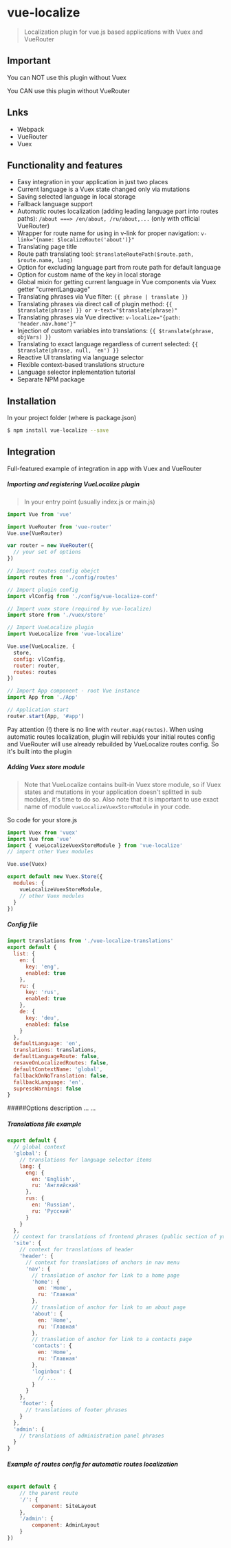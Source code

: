 # vue-localize

> Localization plugin for vue.js based applications with Vuex and VueRouter

## Important
You can NOT use this plugin without Vuex

You CAN use this plugin without VueRouter

## Lnks

- Webpack
- VueRouter
- Vuex

## Functionality and features
- Easy integration in your application in just two places
- Current language is a Vuex state changed only via mutations
- Saving selected language in local storage
- Fallback language support
- Automatic routes localization (adding leading language part into routes paths): ```/about ===> /en/about, /ru/about,...``` (only with official VueRouter)
- Wrapper for route name for using in v-link for proper navigation: ``` v-link="{name: $localizeRoute('about')}" ```
- Translating page title
- Route path translating tool: ``` $translateRoutePath($route.path, $route.name, lang) ```
- Option for excluding language part from route path for default language
- Option for custom name of the key in local storage
- Global mixin for getting current language in Vue components via Vuex getter "currentLanguage"
- Translating phrases via Vue filter: ```{{ phrase | translate }}```
- Translating phrases via direct call of plugin method: ``` {{ $translate(phrase) }} or v-text="$translate(phrase)" ```
- Translating phrases via Vue directive: ``` v-localize="{path: 'header.nav.home'}" ```
- Injection of custom variables into translations: ``` {{ $translate(phrase, objVars) }} ```
- Translating to exact language regardless of current selected: ``` {{ $translate(phrase, null, 'en') }} ```
- Reactive UI translating via language selector
- Flexible context-based translations structure
- Language selector inplementation tutorial
- Separate NPM package

## Installation

In your project folder (where is package.json)

```bash
$ npm install vue-localize --save
```

## Integration

Full-featured example of integration in app with Vuex and VueRouter

##### Importing and registering VueLocalize plugin
> In your entry point (usually index.js or main.js)

```js
import Vue from 'vue'

import VueRouter from 'vue-router'
Vue.use(VueRouter)

var router = new VueRouter({
  // your set of options
})

// Import routes config obejct
import routes from './config/routes'

// Import plugin config
import vlConfig from './config/vue-localize-conf'

// Import vuex store (required by vue-localize)
import store from './vuex/store'

// Import VueLocalize plugin
import VueLocalize from 'vue-localize'

Vue.use(VueLocalize, {
  store,
  config: vlConfig,
  router: router,
  routes: routes
})

// Import App component - root Vue instance
import App from './App'

// Application start
router.start(App, '#app')
```
Pay attention (!) there is no line with ```router.map(routes)```.
When using automatic routes localization, plugin will rebiulds your initial routes config and VueRouter will use already  rebuilded by VueLocalize routes config. So it's built into the plugin

##### Adding Vuex store module

> Note that VueLocalize contains built-in Vuex store module, so if Vuex states and mutations in your application doesn't splitted in sub modules, it's time to do so.
Also note that it is important to use exact name of module ```vueLocalizeVuexStoreModule``` in your code.

So code for your store.js
```js
import Vuex from 'vuex'
import Vue from 'vue'
import { vueLocalizeVuexStoreModule } from 'vue-localize'
// import other Vuex modules

Vue.use(Vuex)

export default new Vuex.Store({
  modules: {
    vueLocalizeVuexStoreModule,
    // other Vuex modules
  }
})
```

##### Config file

```js
import translations from './vue-localize-translations'
export default {
  list: {
    en: {
      key: 'eng',
      enabled: true
    },
    ru: {
      key: 'rus',
      enabled: true
    },
    de: {
      key: 'deu',
      enabled: false
    }
  },
  defaultLanguage: 'en',
  translations: translations,
  defaultLanguageRoute: false,
  resaveOnLocalizedRoutes: false,
  defaultContextName: 'global',
  fallbackOnNoTranslation: false,
  fallbackLanguage: 'en',
  supressWarnings: false
}
```
#####Options description
...
...

##### Translations file example
```js
export default {
  // global context
  'global': {
    // translations for language selector items
    lang: {
      eng: {
        en: 'English',
        ru: 'Английский'
      },
      rus: {
        en: 'Russian',
        ru: 'Русский'
      }
    }
  },
  // context for translations of frontend phrases (public section of your site)
  'site': {
    // context for translations of header
    'header': {
      // context for translations of anchors in nav menu
      'nav': {
        // translation of anchor for link to a home page
        'home': {
          en: 'Home',
          ru: 'Главная'
        },
        // translation of anchor for link to an about page
        'about': {
          en: 'Home',
          ru: 'Главная'
        },
        // translation of anchor for link to a contacts page
        'contacts': {
          en: 'Home',
          ru: 'Главная'
        },
        'loginbox': {
          // ...
        }
      }
    },
    'footer': {
      // translations of footer phrases
    }
  },
  'admin': {
    // translations of administration panel phrases
  }
}
```

##### Example of routes config for automatic routes localization
```js

export default {
    // the parent route
    '/': {
        component: SiteLayout
    },
    '/admin': {
        component: AdminLayout
    }
})
 
```


